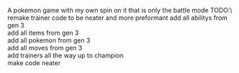 A pokemon game with my own spin on it that is only the battle mode
TODO:\ remake trainer code to be neater and more preformant
add all abilitys from gen 3\
add all items from gen 3\
add all pokemon from gen 3\
add all moves from gen 3\
add trainers all the way up to champion\
make code neater
